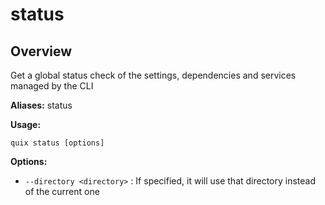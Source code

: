 # status

## Overview

Get a global status check of the settings, dependencies and services managed by the CLI

**Aliases:** status

**Usage:**

```
quix status [options]
```

**Options:**

- `--directory <directory>` : If specified, it will use that directory instead of the current one

